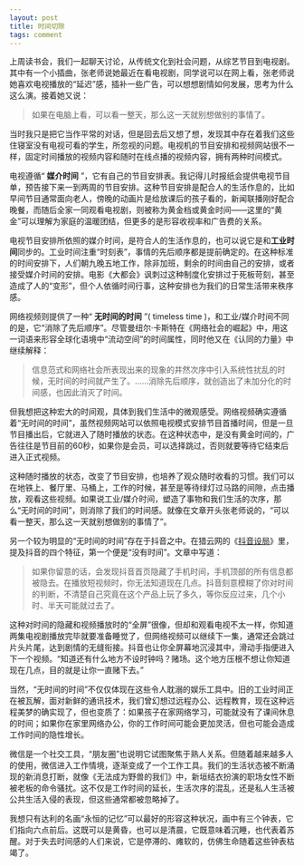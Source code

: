 ```yaml
---
layout: post
title: 时间切除
tags: comment
---
```


上周读书会，我们一起聊天讨论，从传统文化到社会问题，从综艺节目到电视剧。其中有一个小插曲，张老师说她最近在看电视剧，同学说可以在网上看，张老师说她喜欢电视播放的“延迟”感，插补一些广告，可以想想剧情如何发展，思考为什么这么演。接着她又说：
> 如果在电脑上看，可以看一整天，那么这一天就别想做别的事情了。

当时我只是把它当作平常的对话，但是回去后又想了想，发现其中存在着我们这些住寝室没有电视可看的学生，所忽视的问题。电视机的节目安排和视频网站很不一样，固定时间播放的视频内容和随时在线点播的视频内容，拥有两种时间模式。

电视遵循“ **媒介时间** ”，它有自己的节目安排表。我记得儿时报纸会提供电视节目单，预告接下来一到两周的节目安排。这种节目安排是配合人的生活作息的，比如早间节目通常面向老人，傍晚的动画片是给放课后的孩子看的，新闻联播刚好配合晚餐，而随后全家一同观看电视剧，则被称为黄金档或黄金时间——这里的“黄金”可以理解为家庭的温暖团结，但更多的是形容收视率和广告费的关系。

电视节目安排所依照的媒介时间，是符合人的生活作息的，也可以说它是和**工业时间**同步的。工业时间注重“时刻表”，事情的先后顺序都是提前确定的。在这种标准的时间安排下，人们朝九晚五地工作，除非加班，剩余的时间由自己的安排，或者接受媒介时间的安排。电影《大都会》讽刺过这种制度化安排过于死板苛刻，甚至造成了人的“变形”，但个人依循时间行事，这种安排也为我们的日常生活带来秩序感。

网络视频则提供了一种“ **无时间的时间** ”( timeless time )，和工业/媒介时间不同的是，它“消除了先后顺序”。尽管曼纽尔·卡斯特在《网络社会的崛起》中，用这一词语来形容全球化语境中“流动空间”的时间属性，同时他又在《认同的力量》中继续解释：
>信息范式和网络社会所表现出来的现象的井然次序中引入系统性扰乱的时候，无时间的时间就产生了。……消除先后顺序，就创造出了未加分化的时间感，也因此消灭了时间。

但我想把这种宏大的时间观，具体到我们生活中的微观感受。网络视频确实遵循着“无时间的时间”，虽然视频网站可以依照电视模式安排节目首播时间，但是一旦节目播出后，它就进入了随时播放的状态。在这种状态中，是没有黄金时间的，广告往往是节目前的60秒，如果你是会员，可以选择跳过，否则就要等待它结束后进入正式视频。

这种随时播放的状态，改变了节目安排，也培养了观众随时收看的习惯。我们可以在地铁上、餐厅里、马桶上，工作的时候，甚至是等待绿灯过马路的间隙，点击播放，观看这些视频。如果说工业/媒介时间，塑造了事物和我们生活的次序，那么“无时间的时间”，则消除了我们的时间感。就像在文章开头张老师说的，“可以看一整天，那么这一天就别想做别的事情了”。

另一个较为明显的“无时间的时间”存在于抖音之中。在猎云网的《[抖音设局](https://mp.weixin.qq.com/s?__biz=MjM5OTI1OTk2MA==&mid=2650184192&idx=1&sn=90d07b375db3313a6745c794ab651e65&scene=21#wechat_redirect)》里，提及抖音的四个特征，第一个便是“没有时间”。文章中写道：
>如果你留意的话，会发现抖音首页隐藏了手机时间，手机顶部的所有信息都被隐去。在播放短视频时，你无法知道现在几点。抖音刻意模糊了你对时间的判断，不清楚自己究竟在这个产品上玩了多久，等你反应过来，几个小时、半天可能就过去了。

这种对时间的隐藏和视频播放时的“全屏”很像，但却和观看电视不太一样，你知道两集电视剧播放完毕就要准备睡觉了，但网络视频可以继续下一集，通常还会跳过片头片尾，达到剧情的无缝衔接。抖音也让你全屏幕地沉浸其中，滑动手指便进入下一个视频。“知道还有什么地方不设时钟吗？赌场。这个地方压根不想让你知道现在几点，目的就是让你一直赌下去。”

当然，“无时间的时间”不仅仅体现在这些令人耽溺的娱乐工具中。旧的工业时间正在被瓦解，面对新鲜的通讯技术，我们曾幻想过远程办公、远程教育，现在这种远程美梦的确实现了，但也变质了：如果孩子在家网络学习，可能就没有了课间休息的时间；如果你在家里网络办公，你的工作时间可能会更加灵活，但也可能会造成工作时间的隐性增长。

微信是一个社交工具，“朋友圈”也说明它试图聚焦于熟人关系。但随着越来越多人的使用，微信进入工作情境，逐渐变成了一个工作工具。我们的生活状态被不断涌现的新消息打断，就像《无法成为野兽的我们》中，新垣结衣扮演的职场女性不断被老板的命令骚扰。这不仅是工作时间的延长，生活次序的混乱，还是私人生活被公共生活入侵的表现，但这些通常都被忽略掉了。

我想只有达利的名画“永恒的记忆”可以最好的形容这种状况，画中有三个钟表，它们指向六点前后。这既可以是黄昏，也可以是清晨，它既意味着沉睡，也代表着苏醒。对于失去时间感的人们来说，它是停滞的、瘫软的，仿佛生命随着这些钟表枯竭了。